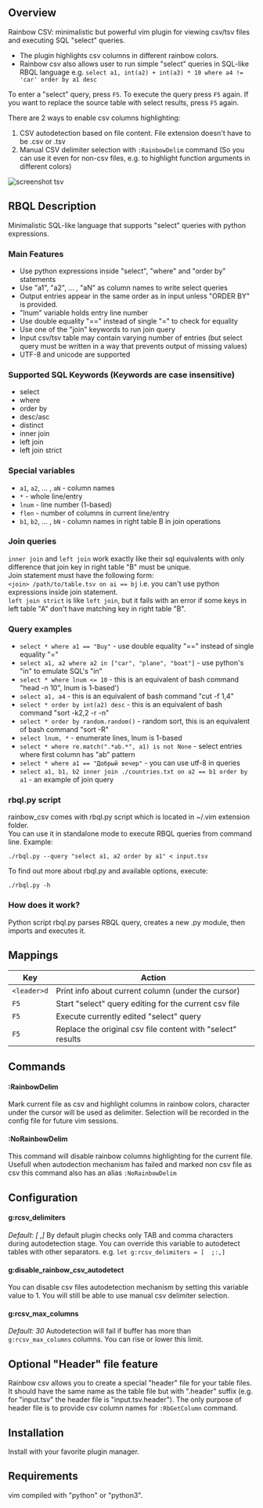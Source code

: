 ## Overview
Rainbow CSV: minimalistic but powerful vim plugin for viewing csv/tsv files and executing SQL "select" queries.
* The plugin highlights csv columns in different rainbow colors. 
* Rainbow csv also allows user to run simple "select" queries in SQL-like RBQL language e.g. `select a1, int(a2) + int(a3) * 10 where a4 != 'car' order by a1 desc`

To enter a "select" query, press `F5`. To execute the query press `F5` again. If you want to replace the source table with select results, press `F5` again.

There are 2 ways to enable csv columns highlighting:
1. CSV autodetection based on file content. File extension doesn't have to be .csv or .tsv
2. Manual CSV delimiter selection with `:RainbowDelim` command (So you can use it even for non-csv files, e.g. to highlight function arguments in different colors)


![screenshot tsv](https://raw.githubusercontent.com/mechatroner/rainbow_csv/master/screenshot.png)


## RBQL Description
Minimalistic SQL-like language that supports "select" queries with python expressions.

### Main Features
* Use python expressions inside "select", "where" and "order by" statements
* Use "a1", "a2", ... , "aN" as column names to write select queries
* Output entries appear in the same order as in input unless "ORDER BY" is provided.
* "lnum" variable holds entry line number
* Use double equality "==" instead of single "=" to check for equality
* Use one of the "join" keywords to run join query
* Input csv/tsv table may contain varying number of entries (but select query must be written in a way that prevents output of missing values)
* UTF-8 and unicode are supported

### Supported SQL Keywords (Keywords are case insensitive)
* select 
* where 
* order by
* desc/asc
* distinct
* inner join
* left join
* left join strict

### Special variables
* `a1`, `a2`, ... , `aN` - column names
* `*` - whole line/entry
* `lnum` - line number (1-based)
* `flen` - number of columns in current line/entry
* `b1`, `b2`, ... , `bN` - column names in right table B in join operations

### Join queries
`inner join` and `left join` work exactly like their sql equivalents with only difference that join key in right table "B" must be unique.  
Join statement must have the following form:  
`<join> /path/to/table.tsv on ai == bj` i.e. you can't use python expressions inside join statement.  
`left join strict` is like `left join`, but it fails with an error if some keys in left table "A" don't have matching key in right table "B".

### Query examples

* `select * where a1 == "Buy"` - use double equality "==" instead of single equality "="
* `select a1, a2 where a2 in ["car", "plane", "boat"]` - use python's "in" to emulate SQL's "in"
* `select * where lnum <= 10` - this is an equivalent of bash command "head -n 10", lnum is 1-based')
* `select a1, a4` - this is an equivalent of bash command "cut -f 1,4"
* `select * order by int(a2) desc` - this is an equivalent of bash command "sort -k2,2 -r -n"
* `select * order by random.random()` - random sort, this is an equivalent of bash command "sort -R"
* `select lnum, *` - enumerate lines, lnum is 1-based
* `select * where re.match(".*ab.*", a1) is not None` - select entries where first column has "ab" pattern
* `select * where a1 == "Добрый вечер"` - you can use utf-8 in queries
* `select a1, b1, b2 inner join ./countries.txt on a2 == b1 order by a1` - an example of join query


### rbql.py script
rainbow_csv comes with rbql.py script which is located in ~/.vim extension folder.  
You can use it in standalone mode to execute RBQL queries from command line. Example:
```
./rbql.py --query "select a1, a2 order by a1" < input.tsv
```
To find out more about rbql.py and available options, execute:
```
./rbql.py -h
```


### How does it work?
Python script rbql.py parses RBQL query, creates a new .py module, then imports and executes it.


## Mappings

|Key           | Action                                                      |
|--------------|-------------------------------------------------------------|
|`<leader>d`   | Print info about current column (under the cursor)          |
|`F5`          | Start "select" query editing for the current csv file       |
|`F5`          | Execute currently edited "select" query                     |
|`F5`          | Replace the original csv file content with "select" results |


## Commands

#### :RainbowDelim

Mark current file as csv and highlight columns in rainbow colors, character
under the cursor will be used as delimiter. Selection will be recorded in the
config file for future vim sessions.

#### :NoRainbowDelim

This command will disable rainbow columns highlighting for the current file.
Usefull when autodection mechanism has failed and marked non csv file as csv
this command also has an alias `:NoRainbowDelim`


## Configuration

#### g:rcsv_delimiters
*Default: [	,]*
By default plugin checks only TAB and comma characters during autodetection stage.
You can override this variable to autodetect tables with other separators. e.g. `let g:rcsv_delimiters = [	;:,]`

#### g:disable_rainbow_csv_autodetect
You can disable csv files autodetection mechanism by setting this variable value to 1.
You will still be able to use manual csv delimiter selection.

#### g:rcsv_max_columns
*Default: 30*
Autodetection will fail if buffer has more than `g:rcsv_max_columns` columns.
You can rise or lower this limit.


## Optional "Header" file feature
Rainbow csv allows you to create a special "header" file for your table files. It should have the same name as the table file but with ".header" suffix (e.g. for "input.tsv" the header file is "input.tsv.header"). The only purpose of header file is to provide csv column names for `:RbGetColumn` command.


## Installation

Install with your favorite plugin manager.


## Requirements
vim compiled with "python" or "python3".
